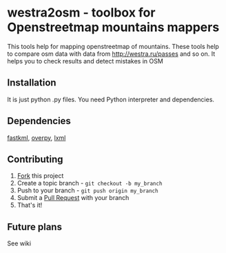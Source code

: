 # westra2osm - toolbox for Openstreetmap mountains mappers

This tools help for mapping openstreetmap of mountains.
These tools help to compare osm data with data from http://westra.ru/passes and so on.
It helps you to check results and detect mistakes in OSM

## Installation

It is just python .py files. You need Python interpreter and dependencies.

## Dependencies
[fastkml](https://pypi.python.org/pypi/fastkml/), [overpy](https://pypi.python.org/pypi/overpy), [lxml](http://lxml.de/)

## Contributing

1. [Fork](https://github.com/DefteZ/westra2osm/fork) this project
2. Create a topic branch - `git checkout -b my_branch`
3. Push to your branch - `git push origin my_branch`
4. Submit a [Pull Request](https://github.com/DefteZ/westra2osm/pulls) with your branch
5. That's it!

## Future plans
See wiki
